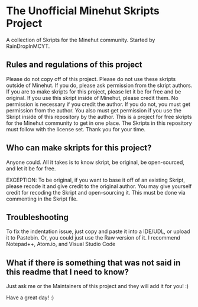 # The Unofficial Minehut Skripts Project
A collection of Skripts for the Minehut community. Started by RainDropInMCYT.

## Rules and regulations of this project
Please do not copy off of this project. Please do not use these skripts outside of Minehut. If you do, please ask permission from the skript authors. If you are to make skripts for this project, please let it be for free and be original. If you use this skript inside of Minehut, please credit them. No permission is necessary if you credit the author. If you do not, you must get permission from the author. You also must get permission if you use the Skript inside of this repository by the author. This is a project for free skripts for the Minehut community to get in one place. The Skripts in this repository must follow with the license set. Thank you for your time.

## Who can make skripts for this project?
Anyone could. All it takes is to know skript, be original, be open-sourced, and let it be for free.

EXCEPTION: To be original, if you want to base it off of an existing Skript, please recode it and give credit to the original author. You may give yourself credit for recoding the Skript and open-sourcing it. This must be done via commenting in the Skript file.

## Troubleshooting
To fix the indentation issue, just copy and paste it into a IDE/UDL, or upload it to Pastebin. Or, you could just use the Raw version of it. I recommend Notepad++, Atom.io, and Visual Studio Code  

## What if there is something that was not said in this readme that I need to know?
Just ask me or the Maintainers of this project and they will add it for you! :)

Have a great day! :)
